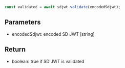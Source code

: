 ```ts
const validated = await sdjwt.validate(encodedSdjwt);
```

## Parameters

- encodedSdjwt: encoded SD JWT [string]

## Return

- boolean: true if SD JWT is validated
